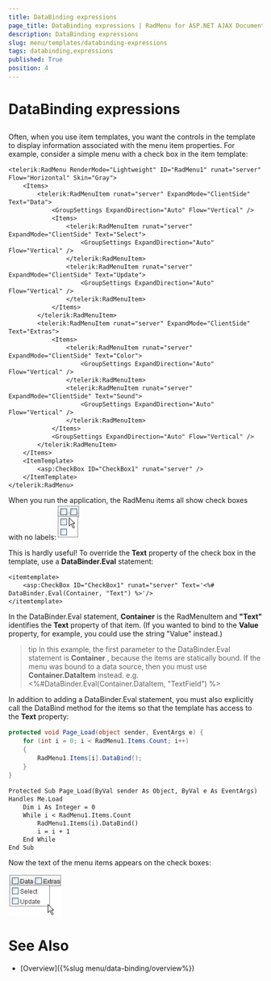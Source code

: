 ```yaml
---
title: DataBinding expressions
page_title: DataBinding expressions | RadMenu for ASP.NET AJAX Documentation
description: DataBinding expressions
slug: menu/templates/databinding-expressions
tags: databinding,expressions
published: True
position: 4
---
```


# DataBinding expressions

## 

Often, when you use item templates, you want the controls in the template to display information associated with the menu item properties. For example, consider a simple menu with a check box in the item template:

````ASP.NET
<telerik:RadMenu RenderMode="Lightweight" ID="RadMenu1" runat="server" Flow="Horizontal" Skin="Gray">
    <Items>
        <telerik:RadMenuItem runat="server" ExpandMode="ClientSide" Text="Data">
            <GroupSettings ExpandDirection="Auto" Flow="Vertical" />
            <Items>
                <telerik:RadMenuItem runat="server" ExpandMode="ClientSide" Text="Select">
                    <GroupSettings ExpandDirection="Auto" Flow="Vertical" />
                </telerik:RadMenuItem>
                <telerik:RadMenuItem runat="server" ExpandMode="ClientSide" Text="Update">
                    <GroupSettings ExpandDirection="Auto" Flow="Vertical" />
                </telerik:RadMenuItem>
            </Items>
        </telerik:RadMenuItem>
        <telerik:RadMenuItem runat="server" ExpandMode="ClientSide" Text="Extras">
            <Items>
                <telerik:RadMenuItem runat="server" ExpandMode="ClientSide" Text="Color">
                    <GroupSettings ExpandDirection="Auto" Flow="Vertical" />
                </telerik:RadMenuItem>
                <telerik:RadMenuItem runat="server" ExpandMode="ClientSide" Text="Sound">
                    <GroupSettings ExpandDirection="Auto" Flow="Vertical" />
                </telerik:RadMenuItem>
            </Items>
            <GroupSettings ExpandDirection="Auto" Flow="Vertical" />
        </telerik:RadMenuItem>
    </Items>
    <ItemTemplate>
        <asp:CheckBox ID="CheckBox1" runat="server" />
    </ItemTemplate>
</telerik:RadMenu>
````


When you run the application, the RadMenu items all show check boxes with no labels:![RadMenu Unbound Template](images/menu_unboundtemplate.png)

This is hardly useful! To override the **Text** property of the check box in the template, use a **DataBinder.Eval** statement:

````ASP.NET
<itemtemplate>    
    <asp:CheckBox ID="CheckBox1" runat="server" Text='<%# DataBinder.Eval(Container, "Text") %>'/>
</itemtemplate>
````


In the DataBinder.Eval statement, **Container** is the RadMenuItem and **"Text"** identifies the **Text** property of that item. (If you wanted to bind to the **Value** property, for example, you could use the string "Value" instead.)

>tip In this example, the first parameter to the DataBinder.Eval statement is **Container** , because the items are statically bound. If the menu was bound to a data source, then you must use **Container.DataItem** instead. e.g.<%#DataBinder.Eval(Container.DataItem, "TextField") %>
>


In addition to adding a DataBinder.Eval statement, you must also explicitly call the DataBind method for the items so that the template has access to the **Text** property:


````C#
protected void Page_Load(object sender, EventArgs e) { 
    for (int i = 0; i < RadMenu1.Items.Count; i++) 
    { 
        RadMenu1.Items[i].DataBind(); 
    } 
}
````
````VB.NET
Protected Sub Page_Load(ByVal sender As Object, ByVal e As EventArgs) Handles Me.Load
    Dim i As Integer = 0
    While i < RadMenu1.Items.Count
        RadMenu1.Items(i).DataBind()
        i = i + 1
    End While
End Sub
````


Now the text of the menu items appears on the check boxes:

![RadMenu Bound Template](images/menu_boundtemplate.png)

# See Also

 * [Overview]({%slug menu/data-binding/overview%})
